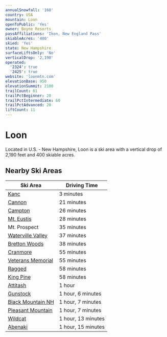 ```yaml
---
annualSnowfall: '160'
country: USA
mountain: Loon
openToPublic: 'Yes'
owner: Boyne Resorts
passAffiliations: 'Ikon, New England Pass'
skiableAcres: '400'
skied: 'Yes'
state: New Hampshire
surfaceLiftsOnly: 'No'
verticalDrop: '2,190'
operated:
  '2324': true
  '2425': true
website: 'loonmtn.com'
elevationBase: 950
elevationSummit: 2100
trailCount: 61
trailPctBeginner: 20
trailPctIntermediate: 60
trailPctAdvanced: 20
liftCount: 11
---
```



# Loon

Located in U.S. - New Hampshire, Loon is a ski area with a vertical drop of 2,190 feet and 400 skiable acres.


## Nearby Ski Areas

| Ski Area                                     | Driving Time        |
|----------------------------------------------|---------------------|
| [Kanc](@kanc-recreation-area)            | 3 minutes           |
| [Cannon](@cannon)                        | 21 minutes          |
| [Campton](@campton)                      | 26 minutes          |
| [Mt. Eustis](@mount-eustis)              | 28 minutes          |
| Mt. Prospect                                 | 35 minutes          |
| [Waterville Valley](@waterville-valley)  | 37 minutes          |
| [Bretton Woods](@bretton-woods)          | 38 minutes          |
| [Cranmore](@cranmore)                    | 55 minutes          |
| [Veterans Memorial](@veterans-memorial)  | 55 minutes          |
| [Ragged](@ragged)                        | 58 minutes          |
| [King Pine](@king-pine)                  | 58 minutes          |
| [Attitash](@attitash)                    | 1 hour              |
| [Gunstock](@gunstock)                    | 1 hour, 6 minutes   |
| [Black Mountain NH](@black-mountain)     | 1 hour, 7 minutes   |
| [Pleasant Mountain](@pleasant-mountain) | 1 hour, 7 minutes   |
| [Wildcat](@wildcat)                      | 1 hour, 13 minutes  |
| [Abenaki](@abenaki-wolfboro)             | 1 hour, 15 minutes  |
